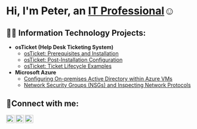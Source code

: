 <h1>Hi, I'm Peter, an <a href="https://github.com/Dle-a/Dle-a/edit/main/README.md">IT Professional</a>☺</h1>

<h2>👨‍💻 Information Technology Projects:</h2>

- <b>osTicket (Help Desk Ticketing System)</b>
  - [osTicket: Prerequisites and Installation](https://github.com/https://github.com/Dle-a/Dle-a/edit/main/README.md/osticket-prereqs)
  - [osTicket: Post-Installation Configuration](https://github.com/https://github.com/Dle-a/Dle-a/edit/main/README.md/post-install-config)
  - [osTicket: Ticket Lifecycle Examples](https://github.com/https://github.com/Dle-a/Dle-a/edit/main/README.md/ticket-lifecycle)
- <b>Microsoft Azure</b>
  - [Configuring On-premises Active Directory within Azure VMs](https://github.com/https://github.com/Dle-a/Dle-a/edit/main/README.md/configure-ad)
  - [Network Security Groups (NSGs) and Inspecting Network Protocols](https://github.com/https://github.com/Dle-a/Dle-a/edit/main/README.md/azure-network-protocols)

<h2>🤳Connect with me:</h2>

[<img align="left" alt="Josh | Twitter" width="22px" src="https://cdn.jsdelivr.net/npm/simple-icons@v3/icons/twitter.svg" />][twitter]
[<img align="left" alt="Josh | LinkedIn" width="22px" src="https://cdn.jsdelivr.net/npm/simple-icons@v3/icons/linkedin.svg" />][linkedin]
[<img align="left" alt="Josh | Instagram" width="22px" src="https://cdn.jsdelivr.net/npm/simple-icons@v3/icons/instagram.svg" />][instagram]

[twitter]: https://twitter.com/Josh
[instagram]: https://www.instagram.com/Josh
[linkedin]: https://linkedin.com/in/Josh
